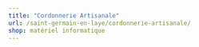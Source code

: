 ```yaml
---
title: "Cordonnerie Artisanale"
url: /saint-germain-en-laye/cordonnerie-artisanale/
shop: matériel informatique
---
```

